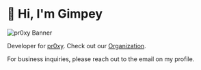 # 👋 Hi, I'm Gimpey

![pr0xy Banner](https://cdn.pr0xy.io/.github/banners/gimpey-github-banner-1800x200.png)

Developer for [pr0xy](https://pr0xy.io). Check out our [Organization](https://github.com/orgs/pr0xy.io).

For business inquiries, please reach out to the email on my profile.

